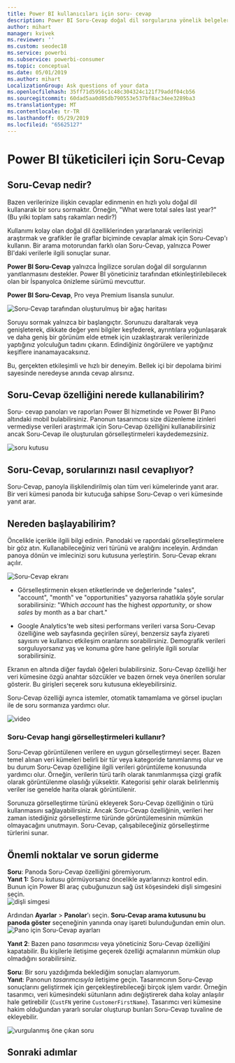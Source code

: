 ```yaml
---
title: Power BI kullanıcıları için soru- cevap
description: Power BI Soru-Cevap doğal dil sorgularına yönelik belgelere genel bakış konusu.
author: mihart
manager: kvivek
ms.reviewer: ''
ms.custom: seodec18
ms.service: powerbi
ms.subservice: powerbi-consumer
ms.topic: conceptual
ms.date: 05/01/2019
ms.author: mihart
LocalizationGroup: Ask questions of your data
ms.openlocfilehash: 35ff71d5956c1c48c304324c121f79addf04cb56
ms.sourcegitcommit: 60dad5aa0d85db790553e537bf8ac34ee3289ba3
ms.translationtype: MT
ms.contentlocale: tr-TR
ms.lasthandoff: 05/29/2019
ms.locfileid: "65625127"
---
```

# <a name="qa-for-power-bi-consumers"></a>Power BI **tüketicileri** için Soru-Cevap
## <a name="what-is-qa"></a>Soru-Cevap nedir?
Bazen verilerinize ilişkin cevaplar edinmenin en hızlı yolu doğal dil kullanarak bir soru sormaktır. Örneğin, "What were total sales last year?" (Bu yılki toplam satış rakamları nedir?)

Kullanımı kolay olan doğal dil özelliklerinden yararlanarak verilerinizi araştırmak ve grafikler ile graflar biçiminde cevaplar almak için Soru-Cevap'ı kullanın. Bir arama motorundan farklı olan Soru-Cevap, yalnızca Power BI'daki verilerle ilgili sonuçlar sunar.

**Power BI Soru-Cevap** yalnızca İngilizce sorulan doğal dil sorgularının yanıtlanmasını destekler. Power BI yöneticiniz tarafından etkinleştirilebilecek olan bir İspanyolca önizleme sürümü mevcuttur.

**Power BI Soru-Cevap**, Pro veya Premium lisansla sunulur. 
>

![Soru-Cevap tarafından oluşturulmuş bir ağaç haritası](media/end-user-q-and-a/power-bi-qna.png)

Soruyu sormak yalnızca bir başlangıçtır.  Sorunuzu daraltarak veya genişleterek, dikkate değer yeni bilgiler keşfederek, ayrıntılara yoğunlaşarak ve daha geniş bir görünüm elde etmek için uzaklaştırarak verilerinizde yaptığınız yolculuğun tadını çıkarın. Edindiğiniz öngörülere ve yaptığınız keşiflere inanamayacaksınız.

Bu, gerçekten etkileşimli ve hızlı bir deneyim. Bellek içi bir depolama birimi sayesinde neredeyse anında cevap alırsınız.

## <a name="where-can-i-use-qa"></a>Soru-Cevap özelliğini nerede kullanabilirim?
Soru- cevap panoları ve raporları Power BI hizmetinde ve Power BI Pano altındaki mobil bulabilirsiniz. Panonun tasarımcısı size düzenleme izinleri vermediyse verileri araştırmak için Soru-Cevap özelliğini kullanabilirsiniz ancak Soru-Cevap ile oluşturulan görselleştirmeleri kaydedemezsiniz.

![soru kutusu](media/end-user-q-and-a/powerbi-qna.png)

## <a name="how-does-qa-know-how-to-answer-questions"></a>Soru-Cevap, sorularınızı nasıl cevaplıyor?
Soru-Cevap, panoyla ilişkilendirilmiş olan tüm veri kümelerinde yanıt arar. Bir veri kümesi panoda bir kutucuğa sahipse Soru-Cevap o veri kümesinde yanıt arar. 

## <a name="how-do-i-start"></a>Nereden başlayabilirim?
Öncelikle içerikle ilgili bilgi edinin. Panodaki ve rapordaki görselleştirmelere bir göz atın. Kullanabileceğiniz veri türünü ve aralığını inceleyin. Ardından panoya dönün ve imlecinizi soru kutusuna yerleştirin. Soru-Cevap ekranı açılır.

![Soru-Cevap ekranı](media/end-user-q-and-a/power-bi-qna-screen.png) 

* Görselleştirmenin eksen etiketlerinde ve değerlerinde "sales", "account", "month" ve "opportunities" yazıyorsa rahatlıkla şöyle sorular sorabilirsiniz: "Which *account* has the highest *opportunity*, or show *sales* by month as a bar chart."

* Google Analytics'te web sitesi performans verileri varsa Soru-Cevap özelliğine web sayfasında geçirilen süreyi, benzersiz sayfa ziyareti sayısını ve kullanıcı etkileşim oranlarını sorabilirsiniz. Demografik verileri sorguluyorsanız yaş ve konuma göre hane geliriyle ilgili sorular sorabilirsiniz.

Ekranın en altında diğer faydalı öğeleri bulabilirsiniz. Soru-Cevap özelliği her veri kümesine özgü anahtar sözcükler ve bazen örnek veya önerilen sorular gösterir. Bu girişleri seçerek soru kutusuna ekleyebilirsiniz. 

Soru-Cevap özelliği ayrıca istemler, otomatik tamamlama ve görsel ipuçları ile de soru sormanıza yardımcı olur. 

![video](media/end-user-q-and-a/qa.gif) 


### <a name="which-visualization-does-qa-use"></a>Soru-Cevap hangi görselleştirmeleri kullanır?
Soru-Cevap görüntülenen verilere en uygun görselleştirmeyi seçer. Bazen temel alınan veri kümeleri belirli bir tür veya kategoride tanımlanmış olur ve bu durum Soru-Cevap özelliğine ilgili verileri görüntüleme konusunda yardımcı olur. Örneğin, verilerin türü tarih olarak tanımlanmışsa çizgi grafik olarak görüntülenme olasılığı yüksektir. Kategorisi şehir olarak belirlenmiş veriler ise genelde harita olarak görüntülenir.

Sorunuza görselleştirme türünü ekleyerek Soru-Cevap özelliğinin o türü kullanmasını sağlayabilirsiniz. Ancak Soru-Cevap özelliğinin, verileri her zaman istediğiniz görselleştirme türünde görüntülemesinin mümkün olmayacağını unutmayın. Soru-Cevap, çalışabileceğiniz görselleştirme türlerini sunar.

## <a name="considerations-and-troubleshooting"></a>Önemli noktalar ve sorun giderme
**Soru**: Panoda Soru-Cevap özelliğini göremiyorum.    
**Yanıt 1:** Soru kutusu görmüyorsanız öncelikle ayarlarınızı kontrol edin. Bunun için Power BI araç çubuğunuzun sağ üst köşesindeki dişli simgesini seçin.   
![dişli simgesi](media/end-user-q-and-a/power-bi-settings.png)

Ardından **Ayarlar** > **Panolar**'ı seçin. **Soru-Cevap arama kutusunu bu panoda göster** seçeneğinin yanında onay işareti bulunduğundan emin olun.    
![Pano için Soru-Cevap ayarları](media/end-user-q-and-a/power-bi-turn-on.png)  


**Yanıt 2**: Bazen pano *tasarımcısı* veya yöneticiniz Soru-Cevap özelliğini kapatabilir. Bu kişilerle iletişime geçerek özelliği açmalarının mümkün olup olmadığını sorabilirsiniz.   

**Soru**: Bir soru yazdığımda beklediğim sonuçları alamıyorum.    
**Yanıt**: Panonun *tasarımcısıyla* iletişime geçin. Tasarımcının Soru-Cevap sonuçlarını geliştirmek için gerçekleştirebileceği birçok işlem vardır. Örneğin tasarımcı, veri kümesindeki sütunların adını değiştirerek daha kolay anlaşılır hale getirebilir (`CustFN` yerine `CustomerFirstName`). Tasarımcı veri kümesine hakim olduğundan yararlı sorular oluşturup bunları Soru-Cevap tuvaline de ekleyebilir.

![vurgulanmış öne çıkan soru](media/end-user-q-and-a/power-bi-featured-q.png)

## <a name="next-steps"></a>Sonraki adımlar

